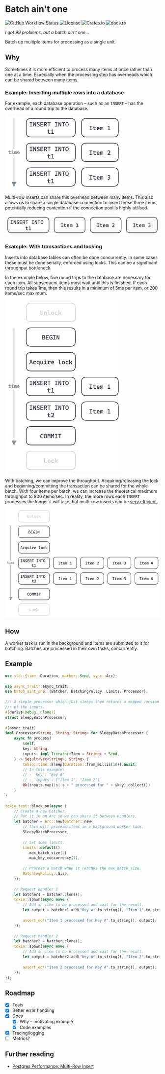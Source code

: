 # Batch ain't one

[![GitHub Workflow Status](https://img.shields.io/github/actions/workflow/status/ThomWright/batch-aint-one/ci.yaml?branch=main)](https://github.com/ThomWright/batch-aint-one/actions/workflows/ci.yaml)
[![License](https://img.shields.io/github/license/ThomWright/batch-aint-one)](https://github.com/ThomWright/batch-aint-one/blob/main/LICENSE-MIT)
[![Crates.io](https://img.shields.io/crates/v/batch-aint-one)](https://crates.io/crates/batch-aint-one)
[![docs.rs](https://img.shields.io/docsrs/batch-aint-one)](https://docs.rs/batch-aint-one/latest/batch_aint_one/)

_I got 99 problems, but a batch ain't one..._

Batch up multiple items for processing as a single unit.

## Why

Sometimes it is more efficient to process many items at once rather than one at a time. Especially when the processing step has overheads which can be shared between many items.

### Example: Inserting multiple rows into a database

For example, each database operation – such as an `INSERT` – has the overhead of a round trip to the database.

![Unbatched example](./docs/images/example-insert-unbatched.png)

Multi-row inserts can share this overhead between many items. This also allows us to share a single database connection to insert these three items, potentially reducing contention if the connection pool is highly utilised.

![Batched example](./docs/images/example-insert-batched.png)

### Example: With transactions and locking

Inserts into database tables can often be done concurrently. In some cases these must be done serially, enforced using locks. This can be a significant throughput bottleneck.

In the example below, five round trips to the database are necessary for each item. All subsequent items must wait until this is finished. If each round trip takes 1ms, then this results in a minimum of 5ms per item, or 200 items/sec maximum.

![Unbatched example](./docs/images/example-unbatched.png)

With batching, we can improve the throughput. Acquiring/releasing the lock and beginning/committing the transaction can be shared for the whole batch. With four items per batch, we can increase the theoretical maximum throughput to 800 items/sec. In reality, the more rows each `INSERT` processes the longer it will take, but multi-row inserts can be [very efficient](https://json.codes/posts/databases/postgres-multi-row-insert/).

![Batched example](./docs/images/example-batched.png)

## How

A worker task is run in the background and items are submitted to it for batching. Batches are processed in their own tasks, concurrently.

## Example

```rust
use std::{time::Duration, marker::Send, sync::Arc};

use async_trait::async_trait;
use batch_aint_one::{Batcher, BatchingPolicy, Limits, Processor};

/// A simple processor which just sleeps then returns a mapped version
/// of the inputs.
#[derive(Debug, Clone)]
struct SleepyBatchProcessor;

#[async_trait]
impl Processor<String, String, String> for SleepyBatchProcessor {
    async fn process(
        &self,
        key: String,
        inputs: impl Iterator<Item = String> + Send,
    ) -> Result<Vec<String>, String> {
        tokio::time::sleep(Duration::from_millis(10)).await;
        // In this example:
        // - `key`: "Key A"
        // - `inputs`: ["Item 1", "Item 2"]
        Ok(inputs.map(|s| s + " processed for " + &key).collect())
    }
}

tokio_test::block_on(async {
    // Create a new batcher.
    // Put it in an Arc so we can share it between handlers.
    let batcher = Arc::new(Batcher::new(
        // This will process items in a background worker task.
        SleepyBatchProcessor,

        // Set some limits.
        Limits::default()
          .max_batch_size(2)
          .max_key_concurrency(1),

        // Process a batch when it reaches the max_batch_size.
        BatchingPolicy::Size,
    ));

    // Request handler 1
    let batcher1 = batcher.clone();
    tokio::spawn(async move {
        // Add an item to be processed and wait for the result.
        let output = batcher1.add("Key A".to_string(), "Item 1".to_string()).await.unwrap();

        assert_eq!("Item 1 processed for Key A".to_string(), output);
    });

    // Request handler 2
    let batcher2 = batcher.clone();
    tokio::spawn(async move {
        // Add an item to be processed and wait for the result.
        let output = batcher2.add("Key A".to_string(), "Item 2".to_string()).await.unwrap();

        assert_eq!("Item 2 processed for Key A".to_string(), output);
    });
});
```

## Roadmap

- [x] Tests
- [x] Better error handling
- [x] Docs
  - [x] Why – motivating example
  - [x] Code examples
- [x] Tracing/logging
- [ ] Metrics?

## Further reading

- [Postgres Performance: Multi-Row Insert](https://json.codes/posts/databases/postgres-multi-row-insert/)
